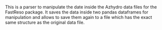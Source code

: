 This is a parser to manipulate the date inside the Azhydro data files for the FastReso package. It saves the data inside two pandas dataframes for manipulation and allows to save them again to a file which has the exact same structure as the original data file.